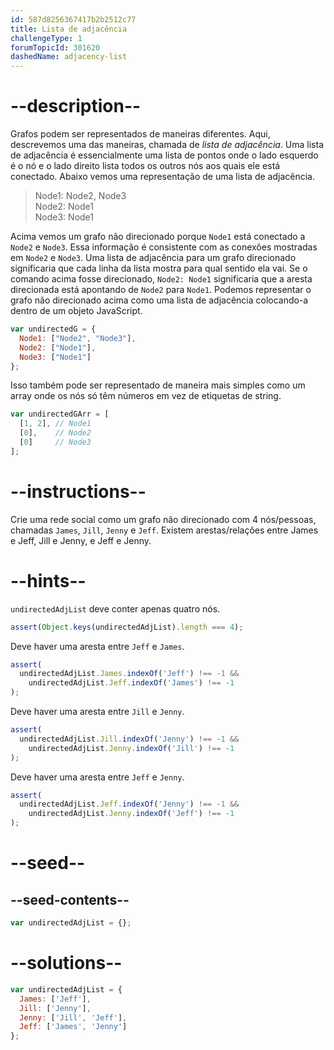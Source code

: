 ```yaml
---
id: 587d8256367417b2b2512c77
title: Lista de adjacência
challengeType: 1
forumTopicId: 301620
dashedName: adjacency-list
---
```


# --description--

Grafos podem ser representados de maneiras diferentes. Aqui, descrevemos uma das maneiras, chamada de <dfn>lista de adjacência</dfn>. Uma lista de adjacência é essencialmente uma lista de pontos onde o lado esquerdo é o nó e o lado direito lista todos os outros nós aos quais ele está conectado. Abaixo vemos uma representação de uma lista de adjacência.

<blockquote>Node1: Node2, Node3<br>Node2: Node1<br>Node3: Node1</blockquote>

Acima vemos um grafo não direcionado porque `Node1` está conectado a `Node2` e `Node3`. Essa informação é consistente com as conexões mostradas em `Node2` e `Node3`. Uma lista de adjacência para um grafo direcionado significaria que cada linha da lista mostra para qual sentido ela vai. Se o comando acima fosse direcionado, `Node2: Node1` significaria que a aresta direcionada está apontando de `Node2` para `Node1`. Podemos representar o grafo não direcionado acima como uma lista de adjacência colocando-a dentro de um objeto JavaScript.

```js
var undirectedG = {
  Node1: ["Node2", "Node3"],
  Node2: ["Node1"],
  Node3: ["Node1"]
};
```

Isso também pode ser representado de maneira mais simples como um array onde os nós só têm números em vez de etiquetas de string.

```js
var undirectedGArr = [
  [1, 2], // Node1
  [0],    // Node2
  [0]     // Node3
];
```

# --instructions--

Crie uma rede social como um grafo não direcionado com 4 nós/pessoas, chamadas `James`, `Jill`, `Jenny` e `Jeff`. Existem arestas/relações entre James e Jeff, Jill e Jenny, e Jeff e Jenny.

# --hints--

`undirectedAdjList` deve conter apenas quatro nós.

```js
assert(Object.keys(undirectedAdjList).length === 4);
```

Deve haver uma aresta entre `Jeff` e `James`.

```js
assert(
  undirectedAdjList.James.indexOf('Jeff') !== -1 &&
    undirectedAdjList.Jeff.indexOf('James') !== -1
);
```

Deve haver uma aresta entre `Jill` e `Jenny`.

```js
assert(
  undirectedAdjList.Jill.indexOf('Jenny') !== -1 &&
    undirectedAdjList.Jenny.indexOf('Jill') !== -1
);
```

Deve haver uma aresta entre `Jeff` e `Jenny`.

```js
assert(
  undirectedAdjList.Jeff.indexOf('Jenny') !== -1 &&
    undirectedAdjList.Jenny.indexOf('Jeff') !== -1
);
```

# --seed--

## --seed-contents--

```js
var undirectedAdjList = {};
```

# --solutions--

```js
var undirectedAdjList = {
  James: ['Jeff'],
  Jill: ['Jenny'],
  Jenny: ['Jill', 'Jeff'],
  Jeff: ['James', 'Jenny']
};
```
